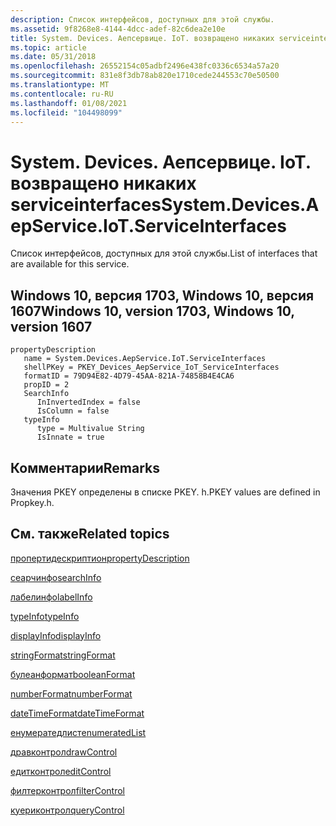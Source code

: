 ```yaml
---
description: Список интерфейсов, доступных для этой службы.
ms.assetid: 9f8268e8-4144-4dcc-adef-82c6dea2e10e
title: System. Devices. Аепсервице. IoT. возвращено никаких serviceinterfaces
ms.topic: article
ms.date: 05/31/2018
ms.openlocfilehash: 26552154c05adbf2496e438fc0336c6534a57a20
ms.sourcegitcommit: 831e8f3db78ab820e1710cede244553c70e50500
ms.translationtype: MT
ms.contentlocale: ru-RU
ms.lasthandoff: 01/08/2021
ms.locfileid: "104498099"
---
```

# <a name="systemdevicesaepserviceiotserviceinterfaces"></a><span data-ttu-id="490fb-103">System. Devices. Аепсервице. IoT. возвращено никаких serviceinterfaces</span><span class="sxs-lookup"><span data-stu-id="490fb-103">System.Devices.AepService.IoT.ServiceInterfaces</span></span>

<span data-ttu-id="490fb-104">Список интерфейсов, доступных для этой службы.</span><span class="sxs-lookup"><span data-stu-id="490fb-104">List of interfaces that are available for this service.</span></span>

## <a name="windows-10-version-1703-windows-10-version-1607"></a><span data-ttu-id="490fb-105">Windows 10, версия 1703, Windows 10, версия 1607</span><span class="sxs-lookup"><span data-stu-id="490fb-105">Windows 10, version 1703, Windows 10, version 1607</span></span>

```
propertyDescription
   name = System.Devices.AepService.IoT.ServiceInterfaces
   shellPKey = PKEY_Devices_AepService_IoT_ServiceInterfaces
   formatID = 79D94E82-4D79-45AA-821A-74858B4E4CA6
   propID = 2
   SearchInfo
      InInvertedIndex = false
      IsColumn = false
   typeInfo
      type = Multivalue String
      IsInnate = true
```

## <a name="remarks"></a><span data-ttu-id="490fb-106">Комментарии</span><span class="sxs-lookup"><span data-stu-id="490fb-106">Remarks</span></span>

<span data-ttu-id="490fb-107">Значения PKEY определены в списке PKEY. h.</span><span class="sxs-lookup"><span data-stu-id="490fb-107">PKEY values are defined in Propkey.h.</span></span>

## <a name="related-topics"></a><span data-ttu-id="490fb-108">См. также</span><span class="sxs-lookup"><span data-stu-id="490fb-108">Related topics</span></span>

<dl> <dt>

[<span data-ttu-id="490fb-109">пропертидескриптион</span><span class="sxs-lookup"><span data-stu-id="490fb-109">propertyDescription</span></span>](./propdesc-schema-propertydescription.md)
</dt> <dt>

[<span data-ttu-id="490fb-110">сеарчинфо</span><span class="sxs-lookup"><span data-stu-id="490fb-110">searchInfo</span></span>](./propdesc-schema-searchinfo.md)
</dt> <dt>

[<span data-ttu-id="490fb-111">лабелинфо</span><span class="sxs-lookup"><span data-stu-id="490fb-111">labelInfo</span></span>](./propdesc-schema-labelinfo.md)
</dt> <dt>

[<span data-ttu-id="490fb-112">typeInfo</span><span class="sxs-lookup"><span data-stu-id="490fb-112">typeInfo</span></span>](./propdesc-schema-typeinfo.md)
</dt> <dt>

[<span data-ttu-id="490fb-113">displayInfo</span><span class="sxs-lookup"><span data-stu-id="490fb-113">displayInfo</span></span>](./propdesc-schema-displayinfo.md)
</dt> <dt>

[<span data-ttu-id="490fb-114">stringFormat</span><span class="sxs-lookup"><span data-stu-id="490fb-114">stringFormat</span></span>](./propdesc-schema-stringformat.md)
</dt> <dt>

[<span data-ttu-id="490fb-115">булеанформат</span><span class="sxs-lookup"><span data-stu-id="490fb-115">booleanFormat</span></span>](./propdesc-schema-booleanformat.md)
</dt> <dt>

[<span data-ttu-id="490fb-116">numberFormat</span><span class="sxs-lookup"><span data-stu-id="490fb-116">numberFormat</span></span>](./propdesc-schema-numberformat.md)
</dt> <dt>

[<span data-ttu-id="490fb-117">dateTimeFormat</span><span class="sxs-lookup"><span data-stu-id="490fb-117">dateTimeFormat</span></span>](./propdesc-schema-datetimeformat.md)
</dt> <dt>

[<span data-ttu-id="490fb-118">енумератедлист</span><span class="sxs-lookup"><span data-stu-id="490fb-118">enumeratedList</span></span>](./propdesc-schema-enumeratedlist.md)
</dt> <dt>

[<span data-ttu-id="490fb-119">дравконтрол</span><span class="sxs-lookup"><span data-stu-id="490fb-119">drawControl</span></span>](./propdesc-schema-drawcontrol.md)
</dt> <dt>

[<span data-ttu-id="490fb-120">едитконтрол</span><span class="sxs-lookup"><span data-stu-id="490fb-120">editControl</span></span>](./propdesc-schema-editcontrol.md)
</dt> <dt>

[<span data-ttu-id="490fb-121">филтерконтрол</span><span class="sxs-lookup"><span data-stu-id="490fb-121">filterControl</span></span>](./propdesc-schema-filtercontrol.md)
</dt> <dt>

[<span data-ttu-id="490fb-122">куериконтрол</span><span class="sxs-lookup"><span data-stu-id="490fb-122">queryControl</span></span>](./propdesc-schema-querycontrol.md)
</dt> </dl>

 

 
